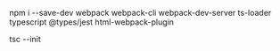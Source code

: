 npm i --save-dev webpack webpack-cli webpack-dev-server ts-loader typescript @types/jest html-webpack-plugin

tsc --init
